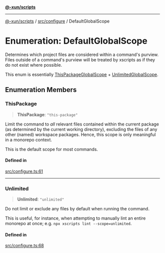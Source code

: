 [**@-xun/scripts**](../../../README.md)

***

[@-xun/scripts](../../../README.md) / [src/configure](../README.md) / DefaultGlobalScope

# Enumeration: DefaultGlobalScope

Determines which project files are considered within a command's purview.
Files outside of a command's purview will be treated by xscripts as if they
do not exist where possible.

This enum is essentially [ThisPackageGlobalScope](ThisPackageGlobalScope.md) +
[UnlimitedGlobalScope](UnlimitedGlobalScope.md).

## Enumeration Members

### ThisPackage

> **ThisPackage**: `"this-package"`

Limit the command to _all_ relevant files contained within the current
package (as determined by the current working directory), excluding the
files of any other (named) workspace packages. Hence, this scope is only
meaningful in a monorepo context.

This is the default scope for most commands.

#### Defined in

[src/configure.ts:61](https://github.com/Xunnamius/xscripts/blob/cfe28e3d801ec1b719b0dedbda4e9f63d7924b77/src/configure.ts#L61)

***

### Unlimited

> **Unlimited**: `"unlimited"`

Do not limit or exclude any files by default when running the command.

This is useful, for instance, when attempting to manually lint an entire
monorepo at once; e.g. `npx xscripts lint --scope=unlimited`.

#### Defined in

[src/configure.ts:68](https://github.com/Xunnamius/xscripts/blob/cfe28e3d801ec1b719b0dedbda4e9f63d7924b77/src/configure.ts#L68)
